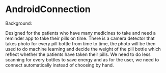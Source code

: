 # AndroidConnection
Background:

  Designed for the patients who have many medicines to take and need a reminder app to take their pills on time. 
There is a camera detector that takes photo for every pill bottle from time to time, the photo will be then used to do machine
learning and decide the weight of the pill bottle which reflect whether the patients have taken their pills. We need to do less
scanning for every bottles to save energy and as for the user, we need to connect automatically instead of choosing by hand.
